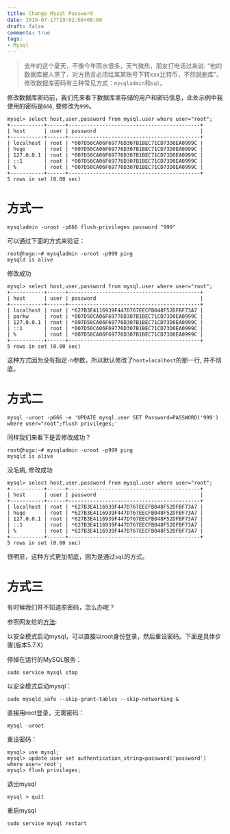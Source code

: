 ```yaml
---
title: Change Mysql Password
date: 2019-07-17T19:02:58+08:00
draft: false
comments: true
tags: 
- Mysql
---
```


> 去年的这个夏天，不像今年雨水很多，天气微热，朋友打电话过来说: “他的数据库被人黑了，对方扬言必须给某某账号下转xxx比特币，不然就删库”。修改数据库密码有三种常见方式：`mysqladmin`和`sql`。

修改数据库密码前，我们先来看下数据库里存储的用户和密码信息，此处示例中我使用的密码是`666`, 要修改为`999`。
```
mysql> select host,user,password from mysql.user where user="root";
+-----------+------+-------------------------------------------+
| host      | user | password                                  |
+-----------+------+-------------------------------------------+
| localhost | root | *007D50CA06F69776D307B1BEC71CD73D0EA0999C |
| hugo      | root | *007D50CA06F69776D307B1BEC71CD73D0EA0999C |
| 127.0.0.1 | root | *007D50CA06F69776D307B1BEC71CD73D0EA0999C |
| ::1       | root | *007D50CA06F69776D307B1BEC71CD73D0EA0999C |
| %         | root | *007D50CA06F69776D307B1BEC71CD73D0EA0999C |
+-----------+------+-------------------------------------------+
5 rows in set (0.00 sec)

```

# 方式一
```
mysqladmin -uroot -p666 flush-privileges password "999"
```
可以通过下面的方式来验证：
```
root@hugo:~# mysqladmin -uroot -p999 ping
mysqld is alive
```
修改成功
```
mysql> select host,user,password from mysql.user where user="root";
+-----------+------+-------------------------------------------+
| host      | user | password                                  |
+-----------+------+-------------------------------------------+
| localhost | root | *627B3E4116939F447D767EECFB048F52DFBF73A7 |
| parkw     | root | *007D50CA06F69776D307B1BEC71CD73D0EA0999C |
| 127.0.0.1 | root | *007D50CA06F69776D307B1BEC71CD73D0EA0999C |
| ::1       | root | *007D50CA06F69776D307B1BEC71CD73D0EA0999C |
| %         | root | *007D50CA06F69776D307B1BEC71CD73D0EA0999C |
+-----------+------+-------------------------------------------+
5 rows in set (0.00 sec)
```
这种方式因为没有指定`-h`参数，所以默认修改了`host=localhost`的那一行, 并不彻底。


# 方式二
```
mysql -uroot -p666 -e 'UPDATE mysql.user SET Password=PASSWORD('999') where user="root";flush privileges;'
```
同样我们来看下是否修改成功？
```
root@hugo:~# mysqladmin -uroot -p999 ping
mysqld is alive
```
没毛病, 修改成功
```
mysql> select host,user,password from mysql.user where user="root";
+-----------+------+-------------------------------------------+
| host      | user | password                                  |
+-----------+------+-------------------------------------------+
| localhost | root | *627B3E4116939F447D767EECFB048F52DFBF73A7 |
| hugo      | root | *627B3E4116939F447D767EECFB048F52DFBF73A7 |
| 127.0.0.1 | root | *627B3E4116939F447D767EECFB048F52DFBF73A7 |
| ::1       | root | *627B3E4116939F447D767EECFB048F52DFBF73A7 |
| %         | root | *627B3E4116939F447D767EECFB048F52DFBF73A7 |
+-----------+------+-------------------------------------------+
5 rows in set (0.00 sec)
```
很明显，这种方式更加彻底，因为是通过`sql`的方式。

# 方式三
有时候我们并不知道原密码，怎么办呢？

参照网友给的[方法](https://blog.bihe0832.com/mysql-modify-root.html):

以安全模式启动mysql，可以直接以root身份登录，然后重设密码。下面是具体步骤(版本5.7.X)

停掉在运行的MySQL服务：
```
sudo service mysql stop
```
以安全模式启动mysql：
```
sudo mysqld_safe --skip-grant-tables --skip-networking &
```
直接用root登录，无需密码：
```
mysql -uroot
```
重设密码：
```
mysql> use mysql;
mysql> update user set authentication_string=password('password') where user='root';
mysql> flush privileges;
```
退出mysql
```
mysql > quit
```
重启mysql
```
sudo service mysql restart
```
